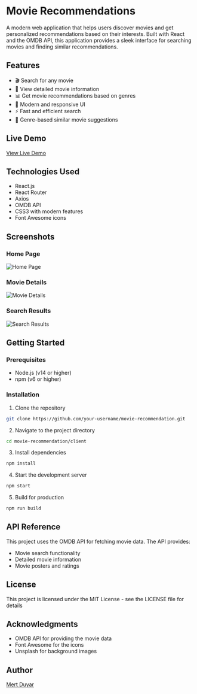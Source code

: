 # Movie Recommendations

A modern web application that helps users discover movies and get personalized recommendations based on their interests. Built with React and the OMDB API, this application provides a sleek interface for searching movies and finding similar recommendations.

## Features

- 🎬 Search for any movie
- 🌟 View detailed movie information
- 📊 Get movie recommendations based on genres
- 💫 Modern and responsive UI
- ⚡ Fast and efficient search
- 🎯 Genre-based similar movie suggestions

## Live Demo

[View Live Demo](your-netlify-url-here)

## Technologies Used

- React.js
- React Router
- Axios
- OMDB API
- CSS3 with modern features
- Font Awesome icons

## Screenshots

### Home Page

![Home Page](screenshot-url-here)

### Movie Details

![Movie Details](screenshot-url-here)

### Search Results

![Search Results](screenshot-url-here)

## Getting Started

### Prerequisites

- Node.js (v14 or higher)
- npm (v6 or higher)

### Installation

1. Clone the repository

```bash
git clone https://github.com/your-username/movie-recommendation.git
```

2. Navigate to the project directory

```bash
cd movie-recommendation/client
```

3. Install dependencies

```bash
npm install
```

4. Start the development server

```bash
npm start
```

5. Build for production

```bash
npm run build
```

## API Reference

This project uses the OMDB API for fetching movie data. The API provides:

- Movie search functionality
- Detailed movie information
- Movie posters and ratings

## License

This project is licensed under the MIT License - see the LICENSE file for details

## Acknowledgments

- OMDB API for providing the movie data
- Font Awesome for the icons
- Unsplash for background images

## Author

[Mert Duyar](https://github.com/iMertt)
